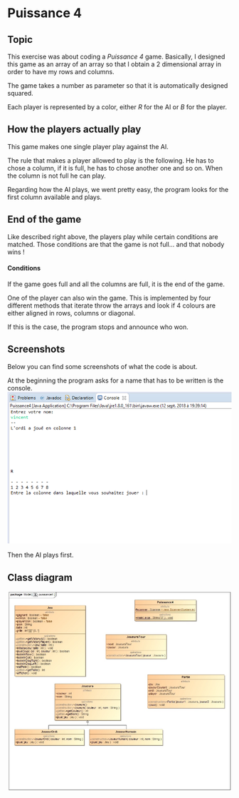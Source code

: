 # Puissance 4

## Topic

This exercise was about coding a *Puissance 4* game. Basically, I designed this game as an array of an array so that I obtain a 2 dimensional array in order to have my rows and columns.

The game takes a number as parameter so that it is automatically designed squared.

Each player is represented by a color, either *R* for the AI or *B* for the player.

## How the players actually play 

This game makes one single player play against the AI.

The rule that makes a player allowed to play is the following. He has to chose a column, if it is full, he has to chose another one and so on. When the column is not full he can play.

Regarding how the AI plays, we went pretty easy, the program looks for the first column available and plays.


## End of the game

Like described right above, the players play while certain conditions are matched. Those conditions are that the game is not full... and that nobody wins !

#### Conditions

If the game goes full and all the columns are full, it is the end of the game.

One of the player can also win the game. This is implemented by four different methods that iterate throw the arrays and look if 4 colours are either aligned in rows, columns or diagonal.

If this is the case, the program stops and announce who won.

## Screenshots

Below you can find some screenshots of what the code is about.

At the beginning the program asks for a name that has to be written is the console.
![alt text](screenShots/start.png " ")

Then the AI plays first.

## Class diagram

![alt text](puissance4_model.jpg " ")

